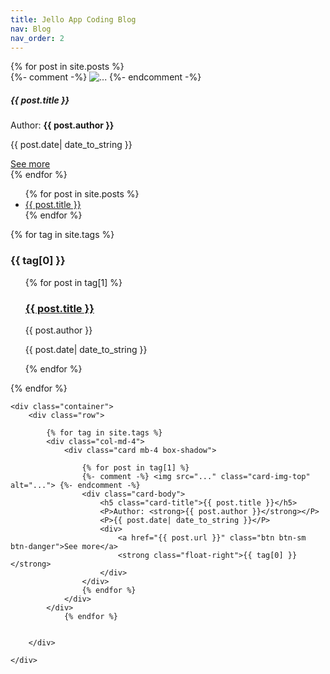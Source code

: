 ```yaml
---
title: Jello App Coding Blog
nav: Blog
nav_order: 2
---
```



<div class="album py-5 bg-light">
    <div class="container">
        <div class="row">
            {% for post in site.posts %}
            <div class="col-md-4">
                <div class="card mb-4 box-shadow">
                    {%- comment -%} <img src="..." class="card-img-top" alt="..."> {%- endcomment -%}
                    <div class="card-body">
                        <h5 class="card-title">{{ post.title }}</h5>
                        <P>Author: <strong>{{ post.author }}</strong></P>
                        <P>{{ post.date| date_to_string }}</P>
                        <div>
                            <a href="{{ post.url }}" class="btn btn-sm btn-danger">See more</a>
                        </div>
                    </div>
                </div>
            </div>
            {% endfor %}
        </div>
    </div>
</div>



<ul>
  {% for post in site.posts %}
    <li>
      <a href="{{ post.url }}">{{ post.title }}</a>
    </li>
  {% endfor %}
</ul>

{% for tag in site.tags %}
  <h3>{{ tag[0] }}</h3>
  <ul style="list-style-type:none;">
    {% for post in tag[1] %}
      <h3><li><a class="text-decoration-none" href="{{ post.url }}">{{ post.title }}</a></li></h3>
      <P>{{ post.author }}</P>
      <P>{{ post.date| date_to_string }}</P>
    {% endfor %}
  </ul>
{% endfor %}

<div class="album py-5 bg-light">
    
    <div class="container">
        <div class="row">
            
            {% for tag in site.tags %}
            <div class="col-md-4">
                <div class="card mb-4 box-shadow">
                    
                    {% for post in tag[1] %}
                    {%- comment -%} <img src="..." class="card-img-top" alt="..."> {%- endcomment -%}
                    <div class="card-body">
                        <h5 class="card-title">{{ post.title }}</h5>
                        <P>Author: <strong>{{ post.author }}</strong></P>
                        <P>{{ post.date| date_to_string }}</P>
                        <div>
                            <a href="{{ post.url }}" class="btn btn-sm btn-danger">See more</a>
                            <strong class="float-right">{{ tag[0] }}</strong>
                        </div>
                    </div>
                    {% endfor %}
                </div>
            </div>
                {% endfor %}
    
    
        </div>
        
    </div>
</div>